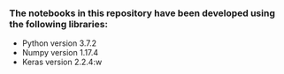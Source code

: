 ### The notebooks in this repository have been developed using the following libraries: 
- Python version 3.7.2
- Numpy version 1.17.4
- Keras version 2.2.4:w

